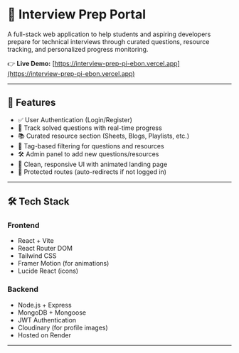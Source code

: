 # 💼 Interview Prep Portal

A full-stack web application to help students and aspiring developers prepare for technical interviews through curated questions, resource tracking, and personalized progress monitoring.

👉 **Live Demo:** [https://interview-prep-pi-ebon.vercel.app](https://interview-prep-pi-ebon.vercel.app)

---

## 🚀 Features

- ✅ User Authentication (Login/Register)
- 📌 Track solved questions with real-time progress
- 📚 Curated resource section (Sheets, Blogs, Playlists, etc.)
- 🧩 Tag-based filtering for questions and resources
- 🛠️ Admin panel to add new questions/resources
- 🎯 Clean, responsive UI with animated landing page
- 🔐 Protected routes (auto-redirects if not logged in)

---

## 🛠 Tech Stack

### Frontend
- React + Vite
- React Router DOM
- Tailwind CSS
- Framer Motion (for animations)
- Lucide React (icons)

### Backend
- Node.js + Express
- MongoDB + Mongoose
- JWT Authentication
- Cloudinary (for profile images)
- Hosted on Render

---
